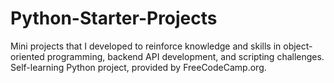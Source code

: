 # Python-Starter-Projects
Mini projects that I developed to reinforce knowledge and skills in object-oriented programming, backend API development, and scripting challenges. Self-learning Python project, provided by FreeCodeCamp.org.
